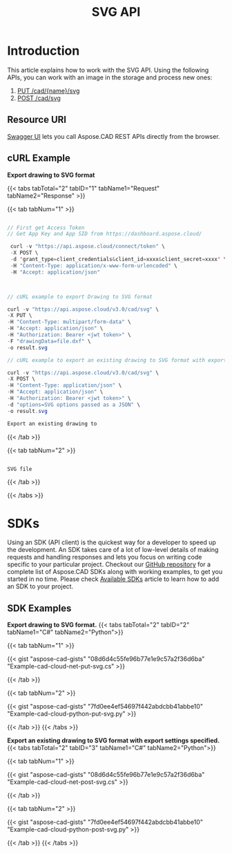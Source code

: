 ﻿---
title: "SVG API"
type: docs
url: /working-with-aspose-cad-cloud-formats-api/svg/
weight: 110
---

# **Introduction**
This article explains how to work with the SVG API. Using the following APIs, you can work with an image in the storage and process new ones:

1. [PUT /cad/{name}/svg](https://reference.aspose.cloud/cad/#!/Svg/PutDrawingSvg)
1. [POST /cad/svg](https://reference.aspose.cloud/cad/#!/Svg/PostDrawingSvg)

## **Resource URI**
[Swagger UI](https://reference.aspose.cloud/cad/) lets you call Aspose.CAD REST APIs directly from the browser.

## **cURL Example**
**Export drawing to SVG format**

{{< tabs tabTotal="2" tabID="1" tabName1="Request" tabName2="Response" >}}

{{< tab tabNum="1" >}}

```java

// First get Access Token
// Get App Key and App SID from https://dashboard.aspose.cloud/

 curl -v "https://api.aspose.cloud/connect/token" \
 -X POST \
 -d 'grant_type=client_credentials&client_id=xxxx&client_secret=xxxx' \
 -H "Content-Type: application/x-www-form-urlencoded" \
 -H "Accept: application/json"



// cURL example to export Drawing to SVG format

curl -v "https://api.aspose.cloud/v3.0/cad/svg" \
-X PUT \
-H "Content-Type: multipart/form-data" \
-H "Accept: application/json" \
-H "Authorization: Bearer <jwt token>" \
-F "drawingData=file.dxf" \
-o result.svg

// cURL example to export an existing drawing to SVG format with export settings specified

curl -v "https://api.aspose.cloud/v3.0/cad/svg" \
-X POST \
-H "Content-Type: application/json" \
-H "Accept: application/json" \
-H "Authorization: Bearer <jwt token>" \
-d "options=SVG options passed as a JSON" \
-o result.svg

Export an existing drawing to
```

{{< /tab >}}

{{< tab tabNum="2" >}}

```java

SVG file 

```

{{< /tab >}}

{{< /tabs >}}
            
# **SDKs**
Using an SDK (API client) is the quickest way for a developer to speed up the development. An SDK takes care of a lot of low-level details of making requests and handling responses and lets you focus on writing code specific to your particular project. Checkout our [GitHub repository](https://github.com/aspose-cad-cloud) for a complete list of Aspose.CAD SDKs along with working examples, to get you started in no time. Please check [Available SDKs](/cad/available-sdks/) article to learn how to add an SDK to your project.
## **SDK Examples**
**Export drawing to SVG format.**
{{< tabs tabTotal="2" tabID="2" tabName1="C#" tabName2="Python">}}

{{< tab tabNum="1" >}}

{{< gist "aspose-cad-gists" "08d6d4c55fe96b77e1e9c57a2f36d6ba" "Example-cad-cloud-net-put-svg.cs" >}}

{{< /tab >}}

{{< tab tabNum="2" >}}

{{< gist "aspose-cad-gists" "7fd0ee4ef54697f442abdcbb41abbe10" "Example-cad-cloud-python-put-svg.py" >}}

{{< /tab >}}
{{< /tabs >}}


**Export an existing drawing to SVG format with export settings specified.**
{{< tabs tabTotal="2" tabID="3" tabName1="C#" tabName2="Python">}}

{{< tab tabNum="1" >}}

{{< gist "aspose-cad-gists" "08d6d4c55fe96b77e1e9c57a2f36d6ba" "Example-cad-cloud-net-post-svg.cs" >}}

{{< /tab >}}

{{< tab tabNum="2" >}}

{{< gist "aspose-cad-gists" "7fd0ee4ef54697f442abdcbb41abbe10" "Example-cad-cloud-python-post-svg.py" >}}

{{< /tab >}}
{{< /tabs >}}
